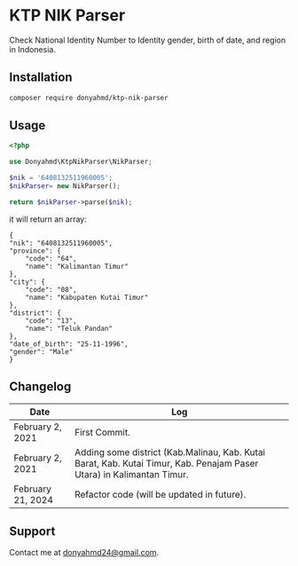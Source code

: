 # KTP NIK Parser

Check National Identity Number to Identity gender, birth of date, and region in Indonesia.

## Installation

```bash
composer require donyahmd/ktp-nik-parser
```

## Usage

```php
<?php

use Donyahmd\KtpNikParser\NikParser;

$nik = '6408132511960005';
$nikParser= new NikParser();

return $nikParser->parse($nik);
```

it will return an array:

```code
{
"nik": "6408132511960005",
"province": {
    "code": "64",
    "name": "Kalimantan Timur"
},
"city": {
    "code": "08",
    "name": "Kabupaten Kutai Timur"
},
"district": {
    "code": "13",
    "name": "Teluk Pandan"
},
"date_of_birth": "25-11-1996",
"gender": "Male"
}
```

## Changelog

Date  | Log
------------- | -------------
February 2, 2021  | First Commit.
February 2, 2021  | Adding some district (Kab.Malinau, Kab. Kutai Barat, Kab. Kutai Timur, Kab. Penajam Paser Utara) in Kalimantan Timur.
February 21, 2024  | Refactor code (will be updated in future).

## Support

Contact me at [donyahmd24@gmail.com](mailto:donyahmd24@gmail.com "donyahmd24@gmail.com").
